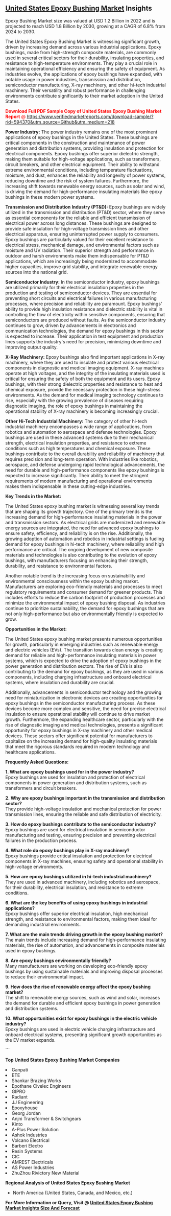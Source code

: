 <h2><a href="https://www.verifiedmarketreports.com/download-sample/?rid=594370&amp;utm_source=Github&amp;utm_medium=218" target="_blank">United States Epoxy Bushing Market</a> Insights</h2><p>Epoxy Bushing Market size was valued at USD 1.2 Billion in 2022 and is projected to reach USD 1.8 Billion by 2030, growing at a CAGR of 6.8% from 2024 to 2030.</p><p> <p>The United States Epoxy Bushing Market is witnessing significant growth, driven by increasing demand across various industrial applications. Epoxy bushings, made from high-strength composite materials, are commonly used in several critical sectors for their durability, insulating properties, and resistance to high-temperature environments. They play a crucial role in maintaining operational efficiency and ensuring the safety of equipment. As industries evolve, the applications of epoxy bushings have expanded, with notable usage in power industries, transmission and distribution, semiconductor manufacturing, X-ray machinery, and other hi-tech industrial machinery. Their versatility and robust performance in challenging environments contribute significantly to their market adoption in the United States.</p> <p><p><span class=""><span style="color: #ff0000;"><strong>Download Full PDF Sample Copy of United States Epoxy Bushing Market Report</strong> @ </span><a href="https://www.verifiedmarketreports.com/download-sample/?rid=594370&amp;utm_source=Github&amp;utm_medium=218" target="_blank">https://www.verifiedmarketreports.com/download-sample/?rid=594370&amp;utm_source=Github&amp;utm_medium=218</a></span></p></p> <p><strong>Power Industry:</strong> The power industry remains one of the most prominent applications of epoxy bushings in the United States. These bushings are critical components in the construction and maintenance of power generation and distribution systems, providing insulation and protection for electrical components. Epoxy bushings offer superior dielectric strength, making them suitable for high-voltage applications, such as transformers, circuit breakers, and other electrical equipment. Their ability to withstand extreme environmental conditions, including temperature fluctuations, moisture, and dust, enhances the reliability and longevity of power systems, reducing downtime and the risk of system failures. Furthermore, the increasing shift towards renewable energy sources, such as solar and wind, is driving the demand for high-performance insulating materials like epoxy bushings in these modern power systems.</p> <p><strong>Transmission and Distribution Industry (PT&D):</strong> Epoxy bushings are widely utilized in the transmission and distribution (PT&D) sector, where they serve as essential components for the reliable and efficient transmission of electrical power across long distances. These bushings are designed to provide safe insulation for high-voltage transmission lines and other electrical apparatus, ensuring uninterrupted power supply to consumers. Epoxy bushings are particularly valued for their excellent resistance to electrical stress, mechanical damage, and environmental factors such as moisture and UV radiation. Their superior strength and performance in outdoor and harsh environments make them indispensable for PT&D applications, which are increasingly being modernized to accommodate higher capacities, improve grid stability, and integrate renewable energy sources into the national grid.</p> <p><strong>Semiconductor Industry:</strong> In the semiconductor industry, epoxy bushings are utilized primarily for their electrical insulation properties in the production and testing of semiconductor devices. They are essential for preventing short circuits and electrical failures in various manufacturing processes, where precision and reliability are paramount. Epoxy bushings' ability to provide high insulation resistance and dielectric stability is vital in controlling the flow of electricity within sensitive components, ensuring that semiconductors are produced without faults. As the semiconductor industry continues to grow, driven by advancements in electronics and communication technologies, the demand for epoxy bushings in this sector is expected to increase. Their application in test equipment and production lines supports the industry's need for precision, minimizing downtime and improving output quality.</p> <p><strong>X-Ray Machinery:</strong> Epoxy bushings also find important applications in X-ray machinery, where they are used to insulate and protect various electrical components in diagnostic and medical imaging equipment. X-ray machines operate at high voltages, and the integrity of the insulating materials used is critical for ensuring the safety of both the equipment and its users. Epoxy bushings, with their strong dielectric properties and resistance to heat and chemical exposure, provide the necessary protection in these high-stress environments. As the demand for medical imaging technology continues to rise, especially with the growing prevalence of diseases requiring diagnostic imaging, the role of epoxy bushings in maintaining the operational stability of X-ray machinery is becoming increasingly crucial.</p> <p><strong>Other Hi-Tech Industrial Machinery:</strong> The category of other hi-tech industrial machinery encompasses a wide range of applications, from robotics and automation to aerospace and defense technologies. Epoxy bushings are used in these advanced systems due to their mechanical strength, electrical insulation properties, and resistance to extreme conditions such as high temperatures and chemical exposure. These bushings contribute to the overall durability and reliability of machinery that requires precision and long-term operation. With industries like robotics, aerospace, and defense undergoing rapid technological advancements, the need for durable and high-performance components like epoxy bushings is expected to increase significantly. Their ability to meet the stringent requirements of modern manufacturing and operational environments makes them indispensable in these cutting-edge industries.</p> <p><strong>Key Trends in the Market:</strong></p> <p>The United States epoxy bushing market is witnessing several key trends that are shaping its growth trajectory. One of the primary trends is the increasing demand for high-performance insulating materials in the power and transmission sectors. As electrical grids are modernized and renewable energy sources are integrated, the need for advanced epoxy bushings to ensure safety, efficiency, and reliability is on the rise. Additionally, the growing adoption of automation and robotics in industrial settings is fueling demand for epoxy bushings in hi-tech machinery, where reliability and high performance are critical. The ongoing development of new composite materials and technologies is also contributing to the evolution of epoxy bushings, with manufacturers focusing on enhancing their strength, durability, and resistance to environmental factors.</p> <p>Another notable trend is the increasing focus on sustainability and environmental consciousness within the epoxy bushing market. Manufacturers are exploring eco-friendly materials and processes to meet regulatory requirements and consumer demand for greener products. This includes efforts to reduce the carbon footprint of production processes and minimize the environmental impact of epoxy bushing disposal. As industries continue to prioritize sustainability, the demand for epoxy bushings that are not only high-performance but also environmentally friendly is expected to grow.</p> <p><strong>Opportunities in the Market:</strong></p> <p>The United States epoxy bushing market presents numerous opportunities for growth, particularly in emerging industries such as renewable energy and electric vehicles (EVs). The transition towards clean energy is creating demand for reliable and high-performance insulating materials in power systems, which is expected to drive the adoption of epoxy bushings in the power generation and distribution sectors. The rise of EVs is also contributing to the demand for epoxy bushings, as they are used in various components, including charging infrastructure and onboard electrical systems, where insulation and durability are crucial.</p> <p>Additionally, advancements in semiconductor technology and the growing need for miniaturization in electronic devices are creating opportunities for epoxy bushings in the semiconductor manufacturing process. As these devices become more complex and sensitive, the need for precise electrical insulation to ensure operational stability will continue to drive market growth. Furthermore, the expanding healthcare sector, particularly with the rise of diagnostic imaging and medical technologies, presents a significant opportunity for epoxy bushings in X-ray machinery and other medical devices. These sectors offer significant potential for manufacturers to capitalize on the increasing demand for high-quality insulating materials that meet the rigorous standards required in modern technology and healthcare applications.</p> <p><strong>Frequently Asked Questions:</strong></p> <p><strong>1. What are epoxy bushings used for in the power industry?</strong><br>Epoxy bushings are used for insulation and protection of electrical components in power generation and distribution systems, such as transformers and circuit breakers.</p> <p><strong>2. Why are epoxy bushings important in the transmission and distribution sector?</strong><br>They provide high-voltage insulation and mechanical protection for power transmission lines, ensuring the reliable and safe distribution of electricity.</p> <p><strong>3. How do epoxy bushings contribute to the semiconductor industry?</strong><br>Epoxy bushings are used for electrical insulation in semiconductor manufacturing and testing, ensuring precision and preventing electrical failures in the production process.</p> <p><strong>4. What role do epoxy bushings play in X-ray machinery?</strong><br>Epoxy bushings provide critical insulation and protection for electrical components in X-ray machines, ensuring safety and operational stability in high-voltage environments.</p> <p><strong>5. How are epoxy bushings utilized in hi-tech industrial machinery?</strong><br>They are used in advanced machinery, including robotics and aerospace, for their durability, electrical insulation, and resistance to extreme conditions.</p> <p><strong>6. What are the key benefits of using epoxy bushings in industrial applications?</strong><br>Epoxy bushings offer superior electrical insulation, high mechanical strength, and resistance to environmental factors, making them ideal for demanding industrial environments.</p> <p><strong>7. What are the main trends driving growth in the epoxy bushing market?</strong><br>The main trends include increasing demand for high-performance insulating materials, the rise of automation, and advancements in composite materials used in epoxy bushings.</p> <p><strong>8. Are epoxy bushings environmentally friendly?</strong><br>Many manufacturers are working on developing eco-friendly epoxy bushings by using sustainable materials and improving disposal processes to reduce their environmental impact.</p> <p><strong>9. How does the rise of renewable energy affect the epoxy bushing market?</strong><br>The shift to renewable energy sources, such as wind and solar, increases the demand for durable and efficient epoxy bushings in power generation and distribution systems.</p> <p><strong>10. What opportunities exist for epoxy bushings in the electric vehicle industry?</strong><br>Epoxy bushings are used in electric vehicle charging infrastructure and onboard electrical systems, presenting significant growth opportunities as the EV market expands.</p> ```</p><p><strong>Top United States Epoxy Bushing Market Companies</strong></p><div data-test-id=""><p><li>Ganpati</li><li> ETE</li><li> Shankar Brazing Works</li><li> Epothane Civelec Engineers</li><li> GIPRO</li><li> Radiant</li><li> JJ Engineering</li><li> Epoxyhouse</li><li> Georg Jordan</li><li> Anjni Transformer & Switchgears</li><li> Kinto</li><li> A-Plus Power Solution</li><li> Ashok Industries</li><li> Volcano Electrical</li><li> Barberi Electro</li><li> Resin Systems</li><li> CIC</li><li> AMREST Electricals</li><li> AS Power Industries</li><li> ZhuZhou Rivictory New Material</li></p><div><strong>Regional Analysis of&nbsp;United States Epoxy Bushing Market</strong></div><ul><li dir="ltr"><p dir="ltr">North America&nbsp;(United States, Canada, and Mexico, etc.)</p></li></ul><p><strong>For More Information or Query, Visit @&nbsp;</strong><strong><a href="https://www.verifiedmarketreports.com/product/epoxy-bushing-market/?utm_source=Github&amp;utm_medium=218" target="_blank">United States Epoxy Bushing Market Insights Size And Forecast</a></strong></p></div>
